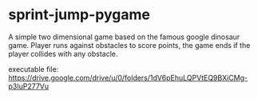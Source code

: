 # sprint-jump-pygame

A simple two dimensional game based on the famous google dinosaur game. Player runs against obstacles to score points, the game ends if the player collides with any obstacle.


executable file:
https://drive.google.com/drive/u/0/folders/1dV6pEhuLQPVtEQ9BXiCMg-p3IuP277Vu
